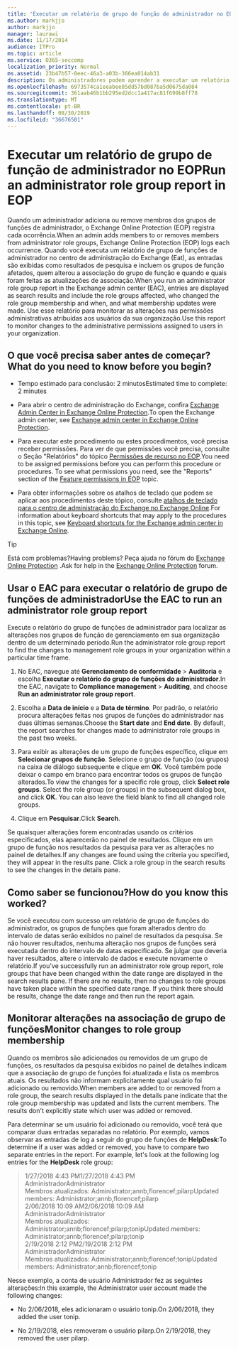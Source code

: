 ```yaml
---
title: 'Executar um relatório de grupo de função de administrador no EOP '
ms.author: markjjo
author: markjjo
manager: laurawi
ms.date: 11/17/2014
audience: ITPro
ms.topic: article
ms.service: O365-seccomp
localization_priority: Normal
ms.assetid: 23b47b57-0eec-46a3-a03b-366ea014ab31
description: Os administradores podem aprender a executar um relatório de grupo de funções de administrador no Exchange Online Protection (EOP). Este relatório registra quando um administrador adiciona ou remove membros dos grupos de função de administrador, o Microsoft proteção do Exchange Online (EOP) registra cada ocorrência.
ms.openlocfilehash: 6973574ca1eeabee85dd57bd087ba5d0675da084
ms.sourcegitcommit: 361aab46b1bb295ed2dcc1a417ac81f699b8ff78
ms.translationtype: MT
ms.contentlocale: pt-BR
ms.lasthandoff: 08/30/2019
ms.locfileid: "36676501"
---
```

# <a name="run-an-administrator-role-group-report-in-eop"></a><span data-ttu-id="a202e-104">Executar um relatório de grupo de função de administrador no EOP</span><span class="sxs-lookup"><span data-stu-id="a202e-104">Run an administrator role group report in EOP</span></span>

 <span data-ttu-id="a202e-105">Quando um administrador adiciona ou remove membros dos grupos de funções de administrador, o Exchange Online Protection (EOP) registra cada ocorrência.</span><span class="sxs-lookup"><span data-stu-id="a202e-105">When an admin adds members to or removes members from administrator role groups, Exchange Online Protection (EOP) logs each occurrence.</span></span> <span data-ttu-id="a202e-106">Quando você executa um relatório de grupo de funções de administrador no centro de administração do Exchange (Eat), as entradas são exibidas como resultados de pesquisa e incluem os grupos de função afetados, quem alterou a associação do grupo de função e quando e quais foram feitas as atualizações de associação.</span><span class="sxs-lookup"><span data-stu-id="a202e-106">When you run an administrator role group report in the Exchange admin center (EAC), entries are displayed as search results and include the role groups affected, who changed the role group membership and when, and what membership updates were made.</span></span> <span data-ttu-id="a202e-107">Use esse relatório para monitorar as alterações nas permissões administrativas atribuídas aos usuários da sua organização.</span><span class="sxs-lookup"><span data-stu-id="a202e-107">Use this report to monitor changes to the administrative permissions assigned to users in your organization.</span></span>
  
## <a name="what-do-you-need-to-know-before-you-begin"></a><span data-ttu-id="a202e-108">O que você precisa saber antes de começar?</span><span class="sxs-lookup"><span data-stu-id="a202e-108">What do you need to know before you begin?</span></span>

- <span data-ttu-id="a202e-109">Tempo estimado para conclusão: 2 minutos</span><span class="sxs-lookup"><span data-stu-id="a202e-109">Estimated time to complete: 2 minutes</span></span>

- <span data-ttu-id="a202e-110">Para abrir o centro de administração do Exchange, confira [Exchange Admin Center in Exchange Online Protection](../exchange-admin-center-in-exchange-online-protection-eop.md).</span><span class="sxs-lookup"><span data-stu-id="a202e-110">To open the Exchange admin center, see [Exchange admin center in Exchange Online Protection](../exchange-admin-center-in-exchange-online-protection-eop.md).</span></span>

- <span data-ttu-id="a202e-p103">Para executar este procedimento ou estes procedimentos, você precisa receber permissões. Para ver de que permissões você precisa, consulte o Seção "Relatórios" do tópico [Permissões de recurso no EOP](feature-permissions-in-eop.md).</span><span class="sxs-lookup"><span data-stu-id="a202e-p103">You need to be assigned permissions before you can perform this procedure or procedures. To see what permissions you need, see the "Reports" section of the [Feature permissions in EOP](feature-permissions-in-eop.md) topic.</span></span>

- <span data-ttu-id="a202e-113">Para obter informações sobre os atalhos de teclado que podem se aplicar aos procedimentos deste tópico, consulte [atalhos de teclado para o centro de administração do Exchange no Exchange Online](https://docs.microsoft.com/Exchange/accessibility/keyboard-shortcuts-in-admin-center).</span><span class="sxs-lookup"><span data-stu-id="a202e-113">For information about keyboard shortcuts that may apply to the procedures in this topic, see [Keyboard shortcuts for the Exchange admin center in Exchange Online](https://docs.microsoft.com/Exchange/accessibility/keyboard-shortcuts-in-admin-center).</span></span>

> [!TIP]
> <span data-ttu-id="a202e-114">Está com problemas?</span><span class="sxs-lookup"><span data-stu-id="a202e-114">Having problems?</span></span> <span data-ttu-id="a202e-115">Peça ajuda no fórum do [Exchange Online Protection](https://go.microsoft.com/fwlink/p/?linkId=285351) .</span><span class="sxs-lookup"><span data-stu-id="a202e-115">Ask for help in the [Exchange Online Protection](https://go.microsoft.com/fwlink/p/?linkId=285351) forum.</span></span>
  
## <a name="use-the-eac-to-run-an-administrator-role-group-report"></a><span data-ttu-id="a202e-116">Usar o EAC para executar o relatório de grupo de funções de administrador</span><span class="sxs-lookup"><span data-stu-id="a202e-116">Use the EAC to run an administrator role group report</span></span>

<span data-ttu-id="a202e-117">Execute o relatório do grupo de funções de administrador para localizar as alterações nos grupos de função de gerenciamento em sua organização dentro de um determinado período.</span><span class="sxs-lookup"><span data-stu-id="a202e-117">Run the administrator role group report to find the changes to management role groups in your organization within a particular time frame.</span></span>
  
1. <span data-ttu-id="a202e-118">No EAC, navegue até **Gerenciamento de conformidade** \> **Auditoria** e escolha **Executar o relatório do grupo de funções do administrador**.</span><span class="sxs-lookup"><span data-stu-id="a202e-118">In the EAC, navigate to **Compliance management** \> **Auditing**, and choose **Run an administrator role group report**.</span></span>

2. <span data-ttu-id="a202e-p105">Escolha a **Data de início** e a **Data de término**. Por padrão, o relatório procura alterações feitas nos grupos de funções do administrador nas duas últimas semanas.</span><span class="sxs-lookup"><span data-stu-id="a202e-p105">Choose the **Start date** and **End date**. By default, the report searches for changes made to administrator role groups in the past two weeks.</span></span>

3. <span data-ttu-id="a202e-p106">Para exibir as alterações de um grupo de funções específico, clique em **Selecionar grupos de função**. Selecione o grupo de função (ou grupos) na caixa de diálogo subsequente e clique em **OK**. Você também pode deixar o campo em branco para encontrar todos os grupos de função alterados.</span><span class="sxs-lookup"><span data-stu-id="a202e-p106">To view the changes for a specific role group, click **Select role groups**. Select the role group (or groups) in the subsequent dialog box, and click **OK**. You can also leave the field blank to find all changed role groups.</span></span>

4. <span data-ttu-id="a202e-124">Clique em **Pesquisar**.</span><span class="sxs-lookup"><span data-stu-id="a202e-124">Click **Search**.</span></span>

<span data-ttu-id="a202e-p107">Se quaisquer alterações forem encontradas usando os critérios especificados, elas aparecerão no painel de resultados. Clique em um grupo de função nos resultados da pesquisa para ver as alterações no painel de detalhes.</span><span class="sxs-lookup"><span data-stu-id="a202e-p107">If any changes are found using the criteria you specified, they will appear in the results pane. Click a role group in the search results to see the changes in the details pane.</span></span>
  
## <a name="how-do-you-know-this-worked"></a><span data-ttu-id="a202e-127">Como saber se funcionou?</span><span class="sxs-lookup"><span data-stu-id="a202e-127">How do you know this worked?</span></span>

<span data-ttu-id="a202e-p108">Se você executou com sucesso um relatório de grupo de funções do administrador, os grupos de funções que foram alterados dentro do intervalo de datas serão exibidos no painel de resultados da pesquisa. Se não houver resultados, nenhuma alteração nos grupos de funções será executada dentro do intervalo de datas especificado. Se julgar que deveria haver resultados, altere o intervalo de dados e execute novamente o relatório.</span><span class="sxs-lookup"><span data-stu-id="a202e-p108">If you've successfully run an administrator role group report, role groups that have been changed within the date range are displayed in the search results pane. If there are no results, then no changes to role groups have taken place within the specified date range. If you think there should be results, change the date range and then run the report again.</span></span>
  
## <a name="monitor-changes-to-role-group-membership"></a><span data-ttu-id="a202e-131">Monitorar alterações na associação de grupo de funções</span><span class="sxs-lookup"><span data-stu-id="a202e-131">Monitor changes to role group membership</span></span>

<span data-ttu-id="a202e-p109">Quando os membros são adicionados ou removidos de um grupo de funções, os resultados da pesquisa exibidos no painel de detalhes indicam que a associação de grupo de funções foi atualizada e lista os membros atuais. Os resultados não informam explicitamente qual usuário foi adicionado ou removido.</span><span class="sxs-lookup"><span data-stu-id="a202e-p109">When members are added to or removed from a role group, the search results displayed in the details pane indicate that the role group membership was updated and lists the current members. The results don't explicitly state which user was added or removed.</span></span>
  
<span data-ttu-id="a202e-p110">Para determinar se um usuário foi adicionado ou removido, você terá que comparar duas entradas separadas no relatório. Por exemplo, vamos observar as entradas de log a seguir do grupo de funções de **HelpDesk**:</span><span class="sxs-lookup"><span data-stu-id="a202e-p110">To determine if a user was added or removed, you have to compare two separate entries in the report. For example, let's look at the following log entries for the **HelpDesk** role group:</span></span>
  
> <span data-ttu-id="a202e-136">1/27/2018 4:43 PM</span><span class="sxs-lookup"><span data-stu-id="a202e-136">1/27/2018 4:43 PM</span></span> <br> <span data-ttu-id="a202e-137">Administrador</span><span class="sxs-lookup"><span data-stu-id="a202e-137">Administrator</span></span> <br> <span data-ttu-id="a202e-138">Membros atualizados: Administrator;annb,florencef;pilarp</span><span class="sxs-lookup"><span data-stu-id="a202e-138">Updated members: Administrator;annb,florencef;pilarp</span></span> <br> <span data-ttu-id="a202e-139">2/06/2018 10:09 AM</span><span class="sxs-lookup"><span data-stu-id="a202e-139">2/06/2018 10:09 AM</span></span> <br> <span data-ttu-id="a202e-140">Administrador</span><span class="sxs-lookup"><span data-stu-id="a202e-140">Administrator</span></span> <br> <span data-ttu-id="a202e-141">Membros atualizados: Administrator;annb;florencef;pilarp;tonip</span><span class="sxs-lookup"><span data-stu-id="a202e-141">Updated members: Administrator;annb;florencef;pilarp;tonip</span></span> <br> <span data-ttu-id="a202e-142">2/19/2018 2:12 PM</span><span class="sxs-lookup"><span data-stu-id="a202e-142">2/19/2018 2:12 PM</span></span> <br> <span data-ttu-id="a202e-143">Administrador</span><span class="sxs-lookup"><span data-stu-id="a202e-143">Administrator</span></span> <br> <span data-ttu-id="a202e-144">Membros atualizados: Administrator;annb;florencef;tonip</span><span class="sxs-lookup"><span data-stu-id="a202e-144">Updated members: Administrator;annb;florencef;tonip</span></span>

<span data-ttu-id="a202e-145">Nesse exemplo, a conta de usuário Administrador fez as seguintes alterações:</span><span class="sxs-lookup"><span data-stu-id="a202e-145">In this example, the Administrator user account made the following changes:</span></span>
  
- <span data-ttu-id="a202e-146">No 2/06/2018, eles adicionaram o usuário tonip.</span><span class="sxs-lookup"><span data-stu-id="a202e-146">On 2/06/2018, they added the user tonip.</span></span>

- <span data-ttu-id="a202e-147">No 2/19/2018, eles removeram o usuário pilarp.</span><span class="sxs-lookup"><span data-stu-id="a202e-147">On 2/19/2018, they removed the user pilarp.</span></span>
